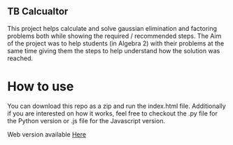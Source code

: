 ## TB Calcualtor
This project helps calculate and solve gaussian elimination and factoring problems both while showing the required / recommended steps.
The Aim of the project was to help students (in Algebra 2) with their problems at the same time giving them the steps to help understand how the solution was reached.

# How to use
You can download this repo as a zip and run the index.html file.
Additionally if you are interested on how it works, feel free to checkout the .py file for the Python version or .js file for the Javascript version.

Web version available [Here](https://aarondcunha.github.io/tbcalculator/)
